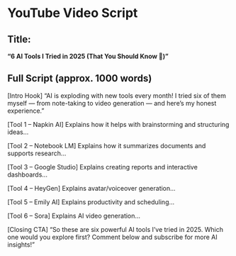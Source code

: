 # YouTube Video Script

## Title:
**“6 AI Tools I Tried in 2025 (That You Should Know 🚀)”**

## Full Script (approx. 1000 words)

[Intro Hook]
“AI is exploding with new tools every month! I tried six of them myself — from note-taking to video generation — and here’s my honest experience.”

[Tool 1 – Napkin AI]
Explains how it helps with brainstorming and structuring ideas...

[Tool 2 – Notebook LM]
Explains how it summarizes documents and supports research...

[Tool 3 – Google Studio]
Explains creating reports and interactive dashboards...

[Tool 4 – HeyGen]
Explains avatar/voiceover generation...

[Tool 5 – Emily AI]
Explains productivity and scheduling...

[Tool 6 – Sora]
Explains AI video generation...

[Closing CTA]
“So these are six powerful AI tools I’ve tried in 2025. Which one would you explore first? Comment below and subscribe for more AI insights!”
